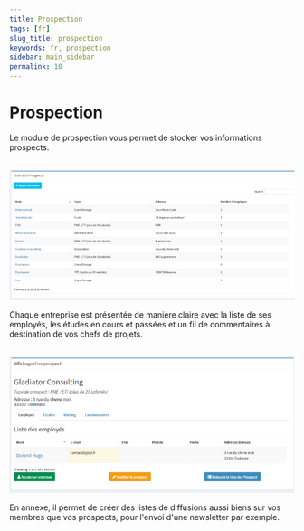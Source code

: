 ```yaml
---
title: Prospection
tags: [fr]
slug_title: prospection
keywords: fr, prospection
sidebar: main_sidebar
permalink: 10
---
```


# Prospection

Le module de prospection vous permet de stocker vos informations prospects.

<br/>
<img src="images/liste_prospects.png" alt="Liste des prospects" />
<br/>


Chaque entreprise est présentée de manière claire avec la liste de ses employés, les études en cours et passées et un fil de commentaires à destination de vos chefs de projets.

<br/>
<img src="images/affichage_prospect.png" alt="Affichage prospect" />
<br/>

En annexe, il permet de créer des listes de diffusions aussi biens sur vos membres que vos prospects, pour l'envoi d'une newsletter par exemple.
